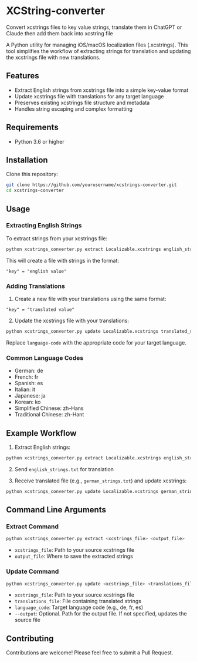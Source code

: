 # XCString-converter
Convert xcstrings files to key value strings, translate them in ChatGPT or Claude then add them back into xcstring file


A Python utility for managing iOS/macOS localization files (.xcstrings). This tool simplifies the workflow of extracting strings for translation and updating the xcstrings file with new translations.

## Features

- Extract English strings from xcstrings file into a simple key-value format
- Update xcstrings file with translations for any target language
- Preserves existing xcstrings file structure and metadata
- Handles string escaping and complex formatting

## Requirements

- Python 3.6 or higher

## Installation

Clone this repository:
```bash
git clone https://github.com/yourusername/xcstrings-converter.git
cd xcstrings-converter
```

## Usage

### Extracting English Strings

To extract strings from your xcstrings file:

```bash
python xcstrings_converter.py extract Localizable.xcstrings english_strings.txt
```

This will create a file with strings in the format:
```
"key" = "english value"
```

### Adding Translations

1. Create a new file with your translations using the same format:
```
"key" = "translated value"
```

2. Update the xcstrings file with your translations:
```bash
python xcstrings_converter.py update Localizable.xcstrings translated_strings.txt language-code
```

Replace `language-code` with the appropriate code for your target language.

### Common Language Codes

- German: de
- French: fr
- Spanish: es
- Italian: it
- Japanese: ja
- Korean: ko
- Simplified Chinese: zh-Hans
- Traditional Chinese: zh-Hant

## Example Workflow

1. Extract English strings:
```bash
python xcstrings_converter.py extract Localizable.xcstrings english_strings.txt
```

2. Send `english_strings.txt` for translation

3. Receive translated file (e.g., `german_strings.txt`) and update xcstrings:
```bash
python xcstrings_converter.py update Localizable.xcstrings german_strings.txt de
```

## Command Line Arguments

### Extract Command
```bash
python xcstrings_converter.py extract <xcstrings_file> <output_file>
```

- `xcstrings_file`: Path to your source xcstrings file
- `output_file`: Where to save the extracted strings

### Update Command
```bash
python xcstrings_converter.py update <xcstrings_file> <translations_file> <language_code> [--output output_file]
```

- `xcstrings_file`: Path to your source xcstrings file
- `translations_file`: File containing translated strings
- `language_code`: Target language code (e.g., de, fr, es)
- `--output`: Optional. Path for the output file. If not specified, updates the source file

## Contributing

Contributions are welcome! Please feel free to submit a Pull Request.
